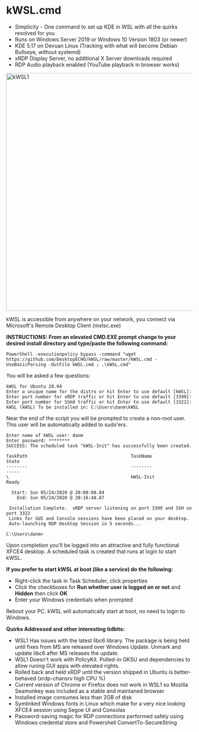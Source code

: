 # kWSL.cmd

- Simplicity - One command to set up KDE in WSL with all the quirks resolved for you
- Runs on Windows Server 2019 or Windows 10 Version 1803 (or newer)
- KDE 5.17 on Devuan Linux (Tracking with what will become Debian Bullseye, without systemd) 
- xRDP Display Server, no additional X Server downloads required
- RDP Audio playback enabled (YouTube playback in browser works)

<img width="641" alt="kWSL1" src="https://user-images.githubusercontent.com/33142753/82766604-ea801680-9df6-11ea-9045-6ab9540a5424.png">

kWSL is accessible from anywhere on your network, you connect via Microsoft's Remote Desktop Client (mstsc.exe) 

**INSTRUCTIONS:  From an elevated CMD.EXE prompt change to your desired install directory and type/paste the following command:**

```
PowerShell -executionpolicy bypass -command "wget https://github.com/DesktopECHO/kWSL/raw/master/kWSL.cmd -UseBasicParsing -OutFile kWSL.cmd ; .\kWSL.cmd"
```

You will be asked a few questions:

```
kWSL for Ubuntu 20.04
Enter a unique name for the distro or hit Enter to use default [kWSL]: 
Enter port number for xRDP traffic or hit Enter to use default [3399]: 
Enter port number for SSHd traffic or hit Enter to use default [3322]: 
kWSL (kWSL) To be installed in: C:\Users\danm\kWSL
```

Near the end of the script you will be prompted to create a non-root user.  This user will be automatically added to sudo'ers.

```
Enter name of kWSL user: danm
Enter password: ********
SUCCESS: The scheduled task "kWSL-Init" has successfully been created.

TaskPath                                       TaskName                          State
--------                                       --------                          -----
\                                              kWSL-Init                         Ready

  Start: Sun 05/24/2020 @ 20:08:00.84
    End: Sun 05/24/2020 @ 20:16:48.87

 Installation Complete.  xRDP server listening on port 3399 and SSH on port 3322
 Links for GUI and Console sessions have been placed on your desktop.
 Auto-launching RDP Desktop Session in 5 seconds...

C:\Users\danm>
```

Upon completion you'll be logged into an attractive and fully functional XFCE4 desktop.  A scheduled task is created that runs at login to start kWSL. 

   **If you prefer to start kWSL at boot (like a service) do the following:**

   - Right-click the task in Task Scheduler, click properties
   - Click the checkboxes for **Run whether user is logged on or not** and **Hidden** then click **OK**
   - Enter your Windows credentials when prompted

   Reboot your PC.  kWSL will automatically start at boot, no need to login to Windows.

**Quirks Addressed and other interesting tidbits:**
- WSL1 Has issues with the latest libc6 library.  The package is being held until fixes from MS are released over Windows Update.  Unmark and update libc6 after MS releases the update.
- WSL1 Doesn't work with PolicyKit.  Pulled-in GKSU and dependencies to allow runing GUI apps with elevated rights.  
- Rolled back and held xRDP until the version shipped in Ubuntu is better-behaved (xrdp-chansrv high CPU %)
- Current version of Chrome or Firefox does not work in WSL1 so Mozilla Seamonkey was included as a stable and maintaned browser
- Installed image consumes less than 2GB of disk
- Symlinked Windows fonts in Linux which make for a very nice looking XFCE4 session using Segoe UI and Consolas
- Password-saving magic for RDP connections performed safely using Windows credential store and Powershell ConvertTo-SecureString 
